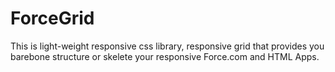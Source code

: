 # ForceGrid
This is light-weight responsive css library, responsive grid that provides you barebone structure or skelete your responsive Force.com and HTML Apps. 
